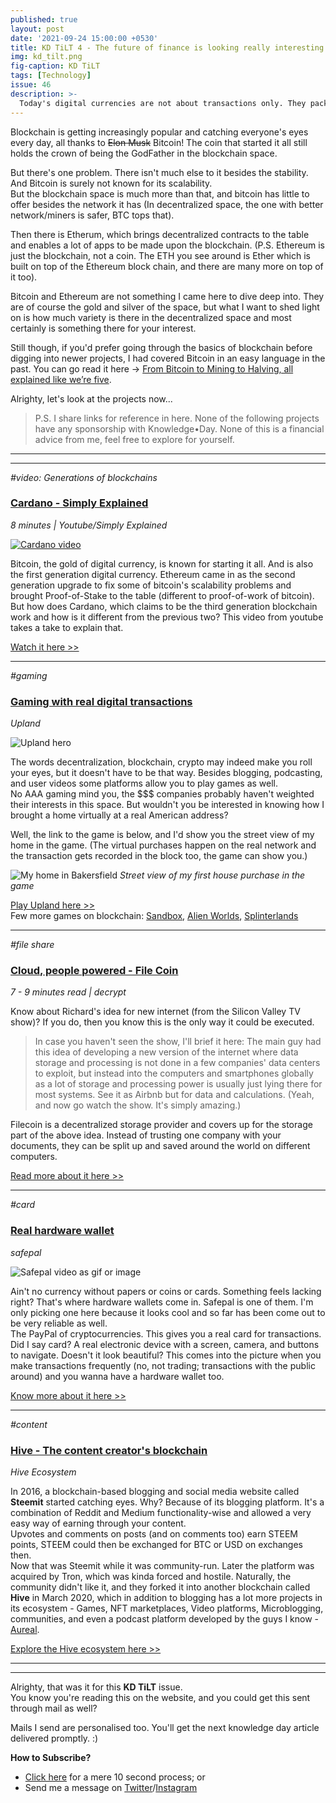 ```yaml
---
published: true
layout: post
date: '2021-09-24 15:00:00 +0530'
title: KD TiLT 4 - The future of finance is looking really interesting
img: kd_tilt.png
fig-caption: KD TiLT
tags: [Technology]
issue: 46
description: >-
  Today's digital currencies are not about transactions only. They pack in a lot more than that
---
```

Blockchain is getting increasingly popular and catching everyone's eyes every day, all thanks to ~~Elon Musk~~ Bitcoin! The coin that started it all still holds the crown of being the GodFather in the blockchain space.  

But there's one problem. There isn't much else to it besides the stability. And Bitcoin is surely not known for its scalability.    
But the blockchain space is much more than that, and bitcoin has little to offer besides the network it has (In decentralized space, the one with better network/miners is safer, BTC tops that).  

Then there is Etherum, which brings decentralized contracts to the table and enables a lot of apps to be made upon the blockchain. (P.S. Ethereum is just the blockchain, not a coin. The ETH you see around is Ether which is built on top of the Ethereum block chain, and there are many more on top of it too).  

Bitcoin and Ethereum are not something I came here to dive deep into. They are of course the gold and silver of the space, but what I want to shed light on is how much variety is there in the decentralized space and most certainly is something there for your interest.  

Still though, if you'd prefer going through the basics of blockchain before digging into newer projects, I had covered Bitcoin in an easy language in the past. You can go read it here -> [From Bitcoin to Mining to Halving, all explained like we’re five](https://medium.com/the-capital/from-bitcoin-to-mining-to-halving-all-explained-like-were-five-3ca5ba2cef8).  

Alrighty, let's look at the projects now...  

> P.S. I share links for reference in here. None of the following projects have any sponsorship with Knowledge•Day. None of this is a financial advice from me, feel free to explore for yourself.  

-----
-----

_#video: Generations of blockchains_
### [Cardano - Simply Explained](https://cutt.ly/dWRrtFh)
_8 minutes | Youtube/Simply Explained_

[![Cardano video](http://i3.ytimg.com/vi/Do8rHvr65ZA/hqdefault.jpg)](https://cutt.ly/dWRrtFh)

Bitcoin, the gold of digital currency, is known for starting it all. And is also the first generation digital currency. Ethereum came in as the second generation upgrade to fix some of bitcoin's scalability problems and brought Proof-of-Stake to the table (different to proof-of-work of bitcoin).  
But how does Cardano, which claims to be the third generation blockchain work and how is it different from the previous two? This video from youtube takes a take to explain that.  

[Watch it here >>](https://cutt.ly/dWRrtFh)

--------

_#gaming_
### [Gaming with real digital transactions](https://cutt.ly/wWRe8cR)
_Upland_

![Upland hero](https://static.news.bitcoin.com/wp-content/uploads/2021/02/l0MZG6do-upland.png)  

The words decentralization, blockchain, crypto may indeed make you roll your eyes, but it doesn't have to be that way. Besides blogging, podcasting, and user videos some platforms allow you to play games as well.  
No AAA gaming mind you, the $$$ companies probably haven't weighted their interests in this space. But wouldn't you be interested in knowing how I brought a home virtually at a real American address?  

Well, the link to the game is below, and I'd show you the street view of my home in the game. (The virtual purchases happen on the real network and the transaction gets recorded in the block too, the game can show you.)  

![My home in Bakersfield]({{site.baseurl}}/assets/img/upland_streetview.jpg)
_Street view of my first house purchase in the game_  

[Play Upland here >>](https://cutt.ly/wWRe8cR)  
Few more games on blockchain: [Sandbox](https://www.sandbox.game/en/about/sand/), [Alien Worlds](https://alienworlds.io/), [Splinterlands](https://splinterlands.com/)  

--------

_#file share_
### [Cloud, people powered - File Coin](https://cutt.ly/xWReBCh)
_7 - 9 minutes read | decrypt_

Know about Richard's idea for new internet (from the Silicon Valley TV show)? If you do, then you know this is the only way it could be executed.  
> In case you haven't seen the show, I'll brief it here: The main guy had this idea of developing a new version of the internet where data storage and processing is not done in a few companies' data centers to exploit, but instead into the computers and smartphones globally as a lot of storage and processing power is usually just lying there for most systems. See it as Airbnb but for data and calculations. (Yeah, and now go watch the show. It's simply amazing.)  

Filecoin is a decentralized storage provider and covers up for the storage part of the above idea. Instead of trusting one company with your documents, they can be split up and saved around the world on different computers.  

[Read more about it here >>](https://cutt.ly/xWReBCh)

--------

_#card_
### [Real hardware wallet](https://cutt.ly/hWReVJY)
_safepal_

![Safepal video as gif or image](https://c.tenor.com/kdGPgfgC3xgAAAAd/safepal-safepal-wallet.gif)  

Ain't no currency without papers or coins or cards. Something feels lacking right? That's where hardware wallets come in. Safepal is one of them. I'm only picking one here because it looks cool and so far has been come out to be very reliable as well.  
The PayPal of cryptocurrencies. This gives you a real card for transactions. Did I say card? A real electronic device with a screen, camera, and buttons to navigate. Doesn't it look beautiful? This comes into the picture when you make transactions frequently (no, not trading; transactions with the public around) and you wanna have a hardware wallet too.  

[Know more about it here >>](https://cutt.ly/hWReVJY)  

------

_#content_
### [Hive - The content creator's blockchain](https://cutt.ly/GWReCO2)
_Hive Ecosystem_

In 2016, a blockchain-based blogging and social media website called **Steemit** started catching eyes. Why? Because of its blogging platform. It's a combination of Reddit and Medium functionality-wise and allowed a very easy way of earning through your content.  
Upvotes and comments on posts (and on comments too) earn STEEM points, STEEM could then be exchanged for BTC or USD on exchanges then.  
Now that was Steemit while it was community-run. Later the platform was acquired by Tron, which was kinda forced and hostile. Naturally, the community didn't like it, and they forked it into another blockchain called **Hive** in March 2020, which in addition to blogging has a lot more projects in its ecosystem - Games, NFT marketplaces, Video platforms, Microblogging, communities, and even a podcast platform developed by the guys I know - [Aureal](https://cutt.ly/1WReXv8).  

[Explore the Hive ecosystem here >>](https://cutt.ly/GWReCO2)  

------
------

Alrighty, that was it for this **KD TiLT** issue.   
You know you're reading this on the website, and you could get this sent through mail as well?  

Mails I send are personalised too. You'll get the next knowledge day article delivered promptly. :)  

**How to Subscribe?**  
- [Click here](https://knowledgeday.in/signup/) for a mere 10 second process; or    
- Send me a message on [Twitter](https://twitter.com/knowledgedaynl)/[Instagram](http://instagram.com/knowledgedaynl)  
